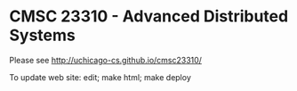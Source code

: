 # CMSC 23310 - Advanced Distributed Systems

Please see http://uchicago-cs.github.io/cmsc23310/

To update web site: edit; make html; make deploy
